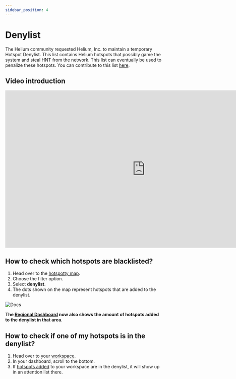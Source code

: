 ```yaml
---
sidebar_position: 4
---
```


# Denylist

The Helium community requested Helium, Inc. to maintain a temporary Hotspot Denylist. This list contains Helium hotspots that possibly game the system and steal HNT from the network. This list can eventually be used to penalize these hotspots. You can contribute to this list [here](https://github.com/helium/denylist).

## Video introduction

<div class="videoWrapper">
    <iframe width="885" height="498" src="https://www.youtube.com/embed/4VkaltlEUww" title="YouTube video player" frameborder="0" allow="accelerometer; autoplay; clipboard-write; encrypted-media; gyroscope; picture-in-picture" allowfullscreen></iframe>
</div>

## How to check which hotspots are blacklisted?

1. Head over to the [hotspotty map](https://app.hotspotty.net/hotspots).
2. Choose the filter option.
3. Select **denylist**.
4. The dots shown on the map represent hotspots that are added to the denylist.

![Docs](/img/advanced/denylist-1.png)

**The [Regional Dashboard](../getting-started/understand-your-area-and-account-verification#regional-dashboard) now also shows the amount of hotspots added to the denylist in that area.**

## How to check if one of my hotspots is in the denylist?

1. Head over to your [workspace](https://app.hotspotty.net/workspace/dashboard).
2. In your dashboard, scroll to the bottom.
3. If [hotspots added](../Visualize%20&%20Understand/manage-hotspots) to your workspace are in the denylist, it will show up in an attention list there.
